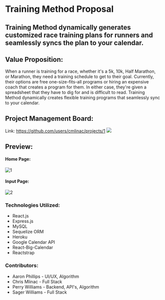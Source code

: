 # Training Method Proposal
## Training Method dynamically generates customized race training plans for runners and seamlessly syncs the plan to your calendar.

## Value Proposition: 
When a runner is training for a race, whether it's a 5k, 10k, Half Marathon, or Marathon, they need a training schedule to get to their goal.  Currently, their options are free one-size-fits-all programs or hiring an expensive coach that creates a program for them.  In either case, they're given a spreadsheet that they have to dig for and is difficult to read.  Training Method dynamically creates flexible training programs that seamlessly sync to your calendar.  

## Project Management Board:
Link: https://github.com/users/cmlinac/projects/1
![](https://i.imgur.com/OHYxs2C.png)

## Preview:
#### Home Page:
![1](https://i.imgur.com/3S0oSf4.jpg)
#### Input Page:
![2](https://media.giphy.com/media/jofMjGKb6ukGN8oZx1/giphy.gif)

### Technologies Utilized:
* React.js
* Express.js
* MySQL
* Sequelize ORM
* Heroku
* Google Calendar API
* React-Big-Calendar
* Reactstrap

### Contributors:
* Aaron Phillips - UI/UX, Algorithm
* Chris Mlinac - Full Stack
* Perry Williams - Backend, API's, Algorithm
* Sager Williams - Full Stack







